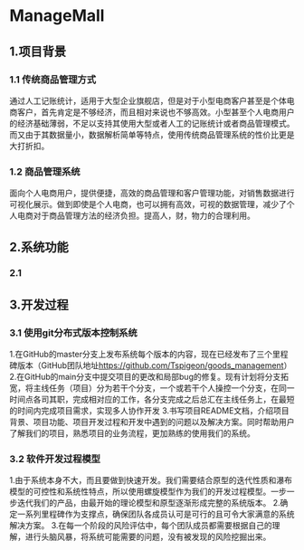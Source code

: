 # ManageMall
## 1.项目背景
### 1.1 传统商品管理方式
通过人工记账统计，适用于大型企业旗舰店，但是对于小型电商客户甚至是个体电商客户，首先肯定是不够经济，而且相对来说也不够高效。小型甚至个人电商用户的经济基础薄弱，不足以支持其使用大型或者人工的记账统计或者商品管理模式。而又由于其数据量小，数据解析简单等特点，使用传统商品管理系统的性价比更是大打折扣。
### 1.2 商品管理系统
面向个人电商用户，提供便捷，高效的商品管理和客户管理功能，对销售数据进行可视化展示。做到即使是个人电商，也可以拥有高效，可视的数据管理，减少了个人电商对于商品管理方法的经济负担。提高人，财，物力的合理利用。

## 2.系统功能
### 2.1 

## 3.开发过程
### 3.1 使用git分布式版本控制系统
1.在GitHub的master分支上发布系统每个版本的内容，现在已经发布了三个里程碑版本（GitHub团队地址<https://github.com/Tspigeon/goods_management>）
2.在GitHub的main分支中提交项目的更改和局部bug的修复。现有计划将分支拓宽，将主线任务（项目）分为若干个分支，一个或若干个人操控一个分支，在同一时间点各司其职，完成相对应的工作，各分支完成之后总汇在主线任务上，在最短的时间内完成项目需求，实现多人协作开发
3.书写项目README文档，介绍项目背景、项目功能、项目开发过程和开发中遇到的问题以及解决方案。同时帮助用户了解我们的项目，熟悉项目的业务流程，更加熟练的使用我们的系统。

### 3.2 软件开发过程模型
1.由于系统本身不大，而且要做到快速开发。我们需要结合原型的迭代性质和瀑布模型的可控性和系统性特点，所以使用螺旋模型作为我们的开发过程模型。一步一步迭代我们的产品，由最开始的理论模型和原型逐渐形成完整的系统版本。
2.确定一系列里程碑作为支撑点，确保团队各成员认可是可行的且可令大家满意的系统解决方案。
3.在每一个阶段的风险评估中，每个团队成员都需要根据自己的理解，进行头脑风暴，将系统可能需要的问题，没有被发现的风险挖掘出来。
